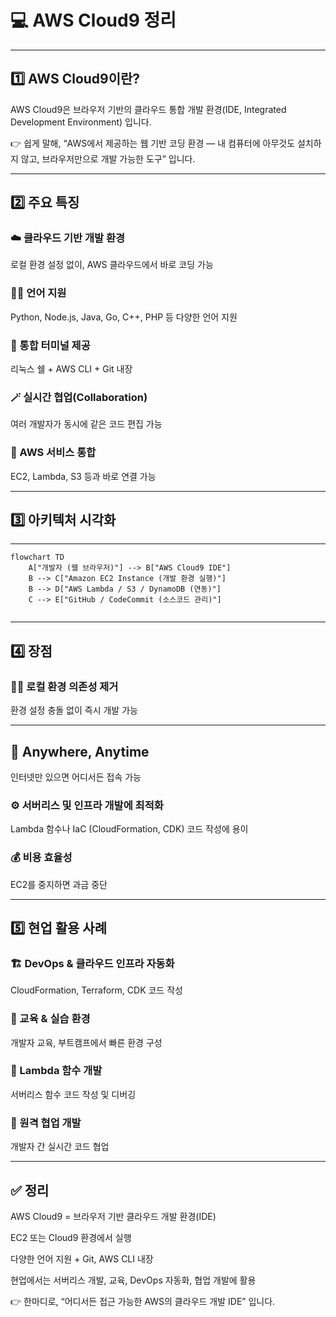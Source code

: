 <h1 id="💻-aws-cloud9-정리">💻 AWS Cloud9 정리</h1>
<hr />
<h2 id="1️⃣-aws-cloud9이란">1️⃣ AWS Cloud9이란?</h2>
<p>AWS Cloud9은
브라우저 기반의 클라우드 통합 개발 환경(IDE, Integrated Development Environment) 입니다.</p>
<p>👉 쉽게 말해,
“AWS에서 제공하는 웹 기반 코딩 환경 — 내 컴퓨터에 아무것도 설치하지 않고, 브라우저만으로 개발 가능한 도구” 입니다.</p>
<hr />
<h2 id="2️⃣-주요-특징">2️⃣ 주요 특징</h2>
<h3 id="☁️-클라우드-기반-개발-환경">☁️ 클라우드 기반 개발 환경</h3>
<p>로컬 환경 설정 없이, AWS 클라우드에서 바로 코딩 가능</p>
<h3 id="🧑💻-언어-지원">🧑‍💻 언어 지원</h3>
<p>Python, Node.js, Java, Go, C++, PHP 등 다양한 언어 지원</p>
<h3 id="🧰-통합-터미널-제공">🧰 통합 터미널 제공</h3>
<p>리눅스 쉘 + AWS CLI + Git 내장</p>
<h3 id="🪄-실시간-협업collaboration">🪄 실시간 협업(Collaboration)</h3>
<p>여러 개발자가 동시에 같은 코드 편집 가능</p>
<h3 id="🔗-aws-서비스-통합">🔗 AWS 서비스 통합</h3>
<p>EC2, Lambda, S3 등과 바로 연결 가능</p>
<hr />
<h2 id="3️⃣-아키텍처-시각화">3️⃣ 아키텍처 시각화</h2>
<hr />
<pre><code class="language-mermaid">flowchart TD
    A[&quot;개발자 (웹 브라우저)&quot;] --&gt; B[&quot;AWS Cloud9 IDE&quot;]
    B --&gt; C[&quot;Amazon EC2 Instance (개발 환경 실행)&quot;]
    B --&gt; D[&quot;AWS Lambda / S3 / DynamoDB (연동)&quot;]
    C --&gt; E[&quot;GitHub / CodeCommit (소스코드 관리)&quot;]</code></pre>
<p><img alt="" src="https://velog.velcdn.com/images/yjshin/post/b1c67756-c856-4e6a-9756-bdab38b6a9a2/image.png" /></p>
<hr />
<h2 id="4️⃣-장점">4️⃣ 장점</h2>
<h3 id="🧑💻-로컬-환경-의존성-제거">🧑‍💻 로컬 환경 의존성 제거</h3>
<p>환경 설정 충돌 없이 즉시 개발 가능</p>
<hr />
<h2 id="🔄-anywhere-anytime">🔄 Anywhere, Anytime</h2>
<p>인터넷만 있으면 어디서든 접속 가능</p>
<h3 id="⚙️-서버리스-및-인프라-개발에-최적화">⚙️ 서버리스 및 인프라 개발에 최적화</h3>
<p>Lambda 함수나 IaC (CloudFormation, CDK) 코드 작성에 용이</p>
<h3 id="💰-비용-효율성">💰 비용 효율성</h3>
<p>EC2를 중지하면 과금 중단</p>
<hr />
<h2 id="5️⃣-현업-활용-사례">5️⃣ 현업 활용 사례</h2>
<h3 id="🏗️-devops--클라우드-인프라-자동화">🏗️ DevOps &amp; 클라우드 인프라 자동화</h3>
<p>CloudFormation, Terraform, CDK 코드 작성</p>
<h3 id="🧪-교육--실습-환경">🧪 교육 &amp; 실습 환경</h3>
<p>개발자 교육, 부트캠프에서 빠른 환경 구성</p>
<h3 id="🧠-lambda-함수-개발">🧠 Lambda 함수 개발</h3>
<p>서버리스 함수 코드 작성 및 디버깅</p>
<h3 id="👥-원격-협업-개발">👥 원격 협업 개발</h3>
<p>개발자 간 실시간 코드 협업</p>
<hr />
<h2 id="✅-정리">✅ 정리</h2>
<p>AWS Cloud9 = 브라우저 기반 클라우드 개발 환경(IDE)</p>
<p>EC2 또는 Cloud9 환경에서 실행</p>
<p>다양한 언어 지원 + Git, AWS CLI 내장</p>
<p>현업에서는 서버리스 개발, 교육, DevOps 자동화, 협업 개발에 활용</p>
<p>👉 한마디로, “어디서든 접근 가능한 AWS의 클라우드 개발 IDE” 입니다.</p>